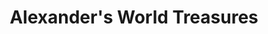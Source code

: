 ---
title: "Alexander's World Treasures"
url: /edmonds/alexanders-world-treasures/
shop: jewelry
---